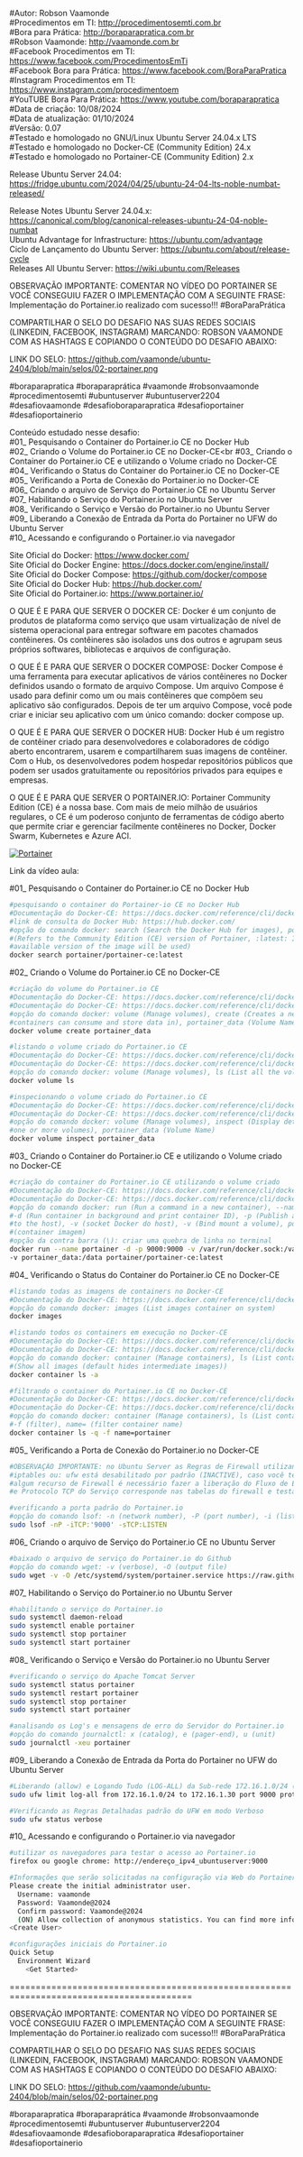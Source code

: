 #Autor: Robson Vaamonde<br>
#Procedimentos em TI: http://procedimentosemti.com.br<br>
#Bora para Prática: http://boraparapratica.com.br<br>
#Robson Vaamonde: http://vaamonde.com.br<br>
#Facebook Procedimentos em TI: https://www.facebook.com/ProcedimentosEmTi<br>
#Facebook Bora para Prática: https://www.facebook.com/BoraParaPratica<br>
#Instagram Procedimentos em TI: https://www.instagram.com/procedimentoem<br>
#YouTUBE Bora Para Prática: https://www.youtube.com/boraparapratica<br>
#Data de criação: 10/08/2024<br>
#Data de atualização: 01/10/2024<br>
#Versão: 0.07<br>
#Testado e homologado no GNU/Linux Ubuntu Server 24.04.x LTS<br>
#Testado e homologado no Docker-CE (Community Edition) 24.x<br>
#Testado e homologado no Portainer-CE (Community Edition) 2.x<br>

Release Ubuntu Server 24.04: https://fridge.ubuntu.com/2024/04/25/ubuntu-24-04-lts-noble-numbat-released/

Release Notes Ubuntu Server 24.04.x: https://canonical.com/blog/canonical-releases-ubuntu-24-04-noble-numbat<br>
Ubuntu Advantage for Infrastructure: https://ubuntu.com/advantage<br>
Ciclo de Lançamento do Ubuntu Server: https://ubuntu.com/about/release-cycle<br>
Releases All Ubuntu Server: https://wiki.ubuntu.com/Releases

OBSERVAÇÃO IMPORTANTE: COMENTAR NO VÍDEO DO PORTAINER SE VOCÊ CONSEGUIU FAZER O IMPLEMENTAÇÃO COM A SEGUINTE FRASE: Implementação do Portainer.io realizado com sucesso!!! #BoraParaPrática

COMPARTILHAR O SELO DO DESAFIO NAS SUAS REDES SOCIAIS (LINKEDIN, FACEBOOK, INSTAGRAM) MARCANDO: ROBSON VAAMONDE COM AS HASHTAGS E COPIANDO O CONTEÚDO DO DESAFIO ABAIXO: 

LINK DO SELO: https://github.com/vaamonde/ubuntu-2404/blob/main/selos/02-portainer.png

#boraparapratica #boraparaprática #vaamonde #robsonvaamonde #procedimentosemti #ubuntuserver #ubuntuserver2204 #desafiovaamonde #desafioboraparapratica #desafioportainer #desafioportainerio

Conteúdo estudado nesse desafio:<br>
#01_ Pesquisando o Container do Portainer.io CE no Docker Hub<br>
#02_ Criando o Volume do Portainer.io CE no Docker-CE<br
#03_ Criando o Container do Portainer.io CE e utilizando o Volume criado no Docker-CE<br>
#04_ Verificando o Status do Container do Portainer.io CE no Docker-CE<br>
#05_ Verificando a Porta de Conexão do Portainer.io no Docker-CE<br>
#06_ Criando o arquivo de Serviço do Portainer.io CE no Ubuntu Server<br>
#07_ Habilitando o Serviço do Portainer.io no Ubuntu Server<br>
#08_ Verificando o Serviço e Versão do Portainer.io no Ubuntu Server<br>
#09_ Liberando a Conexão de Entrada da Porta do Portainer no UFW do Ubuntu Server<br>
#10_ Acessando e configurando o Portainer.io via navegador<br>

Site Oficial do Docker: https://www.docker.com/<br>
Site Oficial do Docker Engine: https://docs.docker.com/engine/install/<br>
Site Oficial do Docker Compose: https://github.com/docker/compose<br>
Site Oficial do Docker Hub: https://hub.docker.com/<br>
Site Oficial do Portainer.io: https://www.portainer.io/<br>

O QUE É E PARA QUE SERVER O DOCKER CE: Docker é um conjunto de produtos de plataforma como serviço que usam virtualização de nível de sistema operacional para entregar software em pacotes chamados contêineres. Os contêineres são isolados uns dos outros e agrupam seus próprios softwares, bibliotecas e arquivos de configuração.

O QUE É E PARA QUE SERVER O DOCKER COMPOSE: Docker Compose é uma ferramenta para executar aplicativos de vários contêineres no Docker definidos usando o formato de arquivo Compose. Um arquivo Compose é usado para definir como um ou mais contêineres que compõem seu aplicativo são configurados. Depois de ter um arquivo Compose, você pode criar e iniciar seu aplicativo com um único comando: docker compose up.

O QUE É E PARA QUE SERVER O DOCKER HUB: Docker Hub é um registro de contêiner criado para desenvolvedores e colaboradores de código aberto encontrarem, usarem e compartilharem suas imagens de contêiner. Com o Hub, os desenvolvedores podem hospedar repositórios públicos que podem ser usados ​​gratuitamente ou repositórios privados para equipes e empresas.

O QUE É E PARA QUE SERVER O PORTAINER.IO: Portainer Community Edition (CE) é a nossa base. Com mais de meio milhão de usuários regulares, o CE é um poderoso conjunto de ferramentas de código aberto que permite criar e gerenciar facilmente contêineres no Docker, Docker Swarm, Kubernetes e Azure ACI.

[![Portainer](http://img.youtube.com/vi//0.jpg)]( "Portainer")

Link da vídeo aula: 

#01_ Pesquisando o Container do Portainer.io CE no Docker Hub<br>
```bash
#pesquisando o container do Portainer-io CE no Docker Hub
#Documentação do Docker-CE: https://docs.docker.com/reference/cli/docker/search/
#link de consulta do Docker Hub: https://hub.docker.com/
#opção do comando docker: search (Search the Docker Hub for images), portainer/portainer-ce:latest
#(Refers to the Community Edition (CE) version of Portainer, :latest: Indicates that the latest 
#available version of the image will be used)
docker search portainer/portainer-ce:latest
```

#02_ Criando o Volume do Portainer.io CE no Docker-CE<br>
```bash
#criação do volume do Portainer.io CE
#Documentação do Docker-CE: https://docs.docker.com/reference/cli/docker/volume/
#Documentação do Docker-CE: https://docs.docker.com/reference/cli/docker/volume/create/
#opção do comando docker: volume (Manage volumes), create (Creates a new volume that 
#containers can consume and store data in), portainer_data (Volume Name)
docker volume create portainer_data

#listando o volume criado do Portainer.io CE
#Documentação do Docker-CE: https://docs.docker.com/reference/cli/docker/volume/
#Documentação do Docker-CE: https://docs.docker.com/reference/cli/docker/volume/ls/
#opção do comando docker: volume (Manage volumes), ls (List all the volumes known to Docker)
docker volume ls

#inspecionando o volume criado do Portainer.io CE
#Documentação do Docker-CE: https://docs.docker.com/reference/cli/docker/volume/
#Documentação do Docker-CE: https://docs.docker.com/reference/cli/docker/volume/inspect/
#opção do comando docker: volume (Manage volumes), inspect (Display detailed information on 
#one or more volumes), portainer_data (Volume Name)
docker volume inspect portainer_data
```

#03_ Criando o Container do Portainer.io CE e utilizando o Volume criado no Docker-CE<br>
```bash
#criação do container do Portainer.io CE utilizando o volume criado
#Documentação do Docker-CE: https://docs.docker.com/reference/cli/docker/container/
#Documentação do Docker-CE: https://docs.docker.com/reference/cli/docker/container/run/
#opção do comando docker: run (Run a command in a new container), --name (container name)
#-d (Run container in background and print container ID), -p (Publish a container’s port(s) 
#to the host), -v (socket Docker do host), -v (Bind mount a volume), portainer/portainer-ce:latest
#(container imagem)
#opção da contra barra (\): criar uma quebra de linha no terminal
docker run --name portainer -d -p 9000:9000 -v /var/run/docker.sock:/var/run/docker.sock \
-v portainer_data:/data portainer/portainer-ce:latest
```

#04_ Verificando o Status do Container do Portainer.io CE no Docker-CE<br>
```bash
#listando todas as imagens de containers no Docker-CE
#Documentação do Docker-CE: https://docs.docker.com/reference/cli/docker/image/
#opção do comando docker: images (List images container on system)
docker images

#listando todos os containers em execução no Docker-CE
#Documentação do Docker-CE: https://docs.docker.com/reference/cli/docker/container/
#Documentação do Docker-CE: https://docs.docker.com/reference/cli/docker/image/ls/
#opção do comando docker: container (Manage containers), ls (List containers), -a --all 
#(Show all images (default hides intermediate images))
docker container ls -a

#filtrando o container do Portainer.io CE no Docker-CE
#Documentação do Docker-CE: https://docs.docker.com/reference/cli/docker/container/
#Documentação do Docker-CE: https://docs.docker.com/reference/cli/docker/image/ls//
#opção do comando docker: container (Manage containers), ls (List containers), -q (quiet), 
#-f (filter), name= (filter container name)
docker container ls -q -f name=portainer
```

#05_ Verificando a Porta de Conexão do Portainer.io no Docker-CE<br>
```bash
#OBSERVAÇÃO IMPORTANTE: no Ubuntu Server as Regras de Firewall utilizando o comando: 
#iptables ou: ufw está desabilitado por padrão (INACTIVE), caso você tenha habilitado 
#algum recurso de Firewall é necessário fazer a liberação do Fluxo de Entrada, Porta 
#e Protocolo TCP do Serviço corresponde nas tabelas do firewall e testar a conexão.

#verificando a porta padrão do Portainer.io
#opção do comando lsof: -n (network number), -P (port number), -i (list IP Address), -s (alone directs)
sudo lsof -nP -iTCP:'9000' -sTCP:LISTEN
```

#06_ Criando o arquivo de Serviço do Portainer.io CE no Ubuntu Server<br>
```bash
#baixado o arquivo de serviço do Portainer.io do Github
#opção do comando wget: -v (verbose), -O (output file)
sudo wget -v -O /etc/systemd/system/portainer.service https://raw.githubusercontent.com/vaamonde/ubuntu-2404/main/conf/portainer.service
```

#07_ Habilitando o Serviço do Portainer.io no Ubuntu Server<br>
```bash
#habilitando o serviço do Portainer.io
sudo systemctl daemon-reload
sudo systemctl enable portainer
sudo systemctl stop portainer
sudo systemctl start portainer
```

#08_ Verificando o Serviço e Versão do Portainer.io no Ubuntu Server<br>
```bash
#verificando o serviço do Apache Tomcat Server
sudo systemctl status portainer
sudo systemctl restart portainer
sudo systemctl stop portainer
sudo systemctl start portainer

#analisando os Log's e mensagens de erro do Servidor do Portainer.io
#opção do comando journalctl: x (catalog), e (pager-end), u (unit)
sudo journalctl -xeu portainer
```

#09_ Liberando a Conexão de Entrada da Porta do Portainer no UFW do Ubuntu Server<br>
```bash
#Liberando (allow) e Logando Tudo (LOG-ALL) da Sub-rede 172.16.1.0/24 (FROM) acessar o servidor (TO) do Portainer na porta (PORT) 9000 via protocolo TCP (PROTO TCP)
sudo ufw limit log-all from 172.16.1.0/24 to 172.16.1.30 port 9000 proto tcp comment 'Liberando a sub-rede para acessar o Portainer'

#Verificando as Regras Detalhadas padrão do UFW em modo Verboso
sudo ufw status verbose
```

#10_ Acessando e configurando o Portainer.io via navegador<br>
```bash
#utilizar os navegadores para testar o acesso ao Portainer.io 
firefox ou google chrome: http://endereço_ipv4_ubuntuserver:9000

#Informações que serão solicitadas na configuração via Web do Portainer.io
Please create the initial administrator user.
  Username: vaamonde
  Password: Vaamonde@2024
  Confirm password: Vaamonde@2024
  (ON) Allow collection of anonymous statistics. You can find more information about this in our privacy policy.
<Create User>

#configurações iniciais do Portainer.io
Quick Setup
  Environment Wizard
    <Get Started>
```

=========================================================================================

OBSERVAÇÃO IMPORTANTE: COMENTAR NO VÍDEO DO PORTAINER SE VOCÊ CONSEGUIU FAZER O IMPLEMENTAÇÃO COM A SEGUINTE FRASE: Implementação do Portainer.io realizado com sucesso!!! #BoraParaPrática

COMPARTILHAR O SELO DO DESAFIO NAS SUAS REDES SOCIAIS (LINKEDIN, FACEBOOK, INSTAGRAM) MARCANDO: ROBSON VAAMONDE COM AS HASHTAGS E COPIANDO O CONTEÚDO DO DESAFIO ABAIXO: 

LINK DO SELO: https://github.com/vaamonde/ubuntu-2404/blob/main/selos/02-portainer.png

#boraparapratica #boraparaprática #vaamonde #robsonvaamonde #procedimentosemti #ubuntuserver #ubuntuserver2204 #desafiovaamonde #desafioboraparapratica #desafioportainer #desafioportainerio